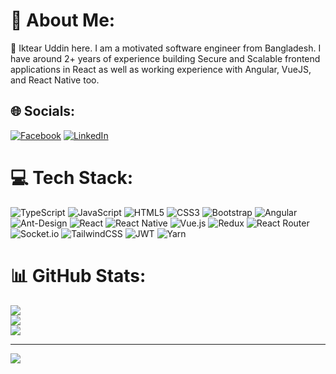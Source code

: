 # 💫 About Me:
🌱 Iktear Uddin here. I am a motivated software engineer from Bangladesh. I have around 2+ years of experience building Secure and Scalable frontend applications in React as well as working experience with Angular, VueJS, and React Native too.


## 🌐 Socials:
[![Facebook](https://img.shields.io/badge/Facebook-%231877F2.svg?logo=Facebook&logoColor=white)](https://facebook.com/iktear.uddin.emon) [![LinkedIn](https://img.shields.io/badge/LinkedIn-%230077B5.svg?logo=linkedin&logoColor=white)](https://linkedin.com/in/iktearuddin) 

# 💻 Tech Stack:
![TypeScript](https://img.shields.io/badge/typescript-%23007ACC.svg?style=flat&logo=typescript&logoColor=white) ![JavaScript](https://img.shields.io/badge/javascript-%23323330.svg?style=flat&logo=javascript&logoColor=%23F7DF1E) ![HTML5](https://img.shields.io/badge/html5-%23E34F26.svg?style=flat&logo=html5&logoColor=white) ![CSS3](https://img.shields.io/badge/css3-%231572B6.svg?style=flat&logo=css3&logoColor=white) ![Bootstrap](https://img.shields.io/badge/bootstrap-%23563D7C.svg?style=flat&logo=bootstrap&logoColor=white) ![Angular](https://img.shields.io/badge/angular-%23DD0031.svg?style=flat&logo=angular&logoColor=white) ![Ant-Design](https://img.shields.io/badge/-AntDesign-%230170FE?style=flat&logo=ant-design&logoColor=white) ![React](https://img.shields.io/badge/react-%2320232a.svg?style=flat&logo=react&logoColor=%2361DAFB) ![React Native](https://img.shields.io/badge/react_native-%2320232a.svg?style=flat&logo=react&logoColor=%2361DAFB) ![Vue.js](https://img.shields.io/badge/vuejs-%2335495e.svg?style=flat&logo=vuedotjs&logoColor=%234FC08D) ![Redux](https://img.shields.io/badge/redux-%23593d88.svg?style=flat&logo=redux&logoColor=white) ![React Router](https://img.shields.io/badge/React_Router-CA4245?style=flat&logo=react-router&logoColor=white) ![Socket.io](https://img.shields.io/badge/Socket.io-black?style=flat&logo=socket.io&badgeColor=010101) ![TailwindCSS](https://img.shields.io/badge/tailwindcss-%2338B2AC.svg?style=flat&logo=tailwind-css&logoColor=white) ![JWT](https://img.shields.io/badge/JWT-black?style=flat&logo=JSON%20web%20tokens) ![Yarn](https://img.shields.io/badge/yarn-%232C8EBB.svg?style=flat&logo=yarn&logoColor=white)
# 📊 GitHub Stats:
![](https://github-readme-stats.vercel.app/api?username=i-iktear&theme=swift&hide_border=false&include_all_commits=true&count_private=true)<br/>
![](https://github-readme-streak-stats.herokuapp.com/?user=i-iktear&theme=swift&hide_border=false)<br/>
![](https://github-readme-stats.vercel.app/api/top-langs/?username=i-iktear&theme=swift&hide_border=false&include_all_commits=true&count_private=true&layout=compact)

---
[![](https://visitcount.itsvg.in/api?id=i-iktear&icon=5&color=3)](https://visitcount.itsvg.in)

<!-- Proudly created with GPRM ( https://gprm.itsvg.in ) -->
